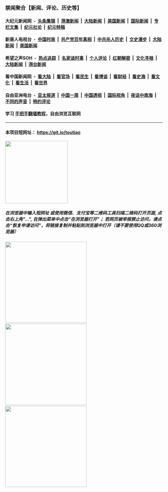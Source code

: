 ### 禁闻聚合【新闻、评论、历史等】

#### 大纪元新闻网 &nbsp;-&nbsp; [头条集锦](indexes/E头条集锦.md?t=02170022) &nbsp;|&nbsp; [港澳新闻](indexes/E港澳新闻.md?t=02170022)  &nbsp;|&nbsp; [大陆新闻](indexes/E大陆新闻.md?t=02170022) &nbsp;|&nbsp; [美国新闻](indexes/E美国新闻.md?t=02170022) &nbsp;|&nbsp; [国际新闻](indexes/E国际新闻.md?t=02170022) &nbsp;|&nbsp; [专栏文集](indexes/E专栏文集.md?t=02170022) &nbsp;|&nbsp; [纪元社论](indexes/E纪元社论.md?t=02170022) &nbsp;|&nbsp; [纪元特稿](indexes/E纪元特稿.md?t=02170022) 

#### 新唐人电视台 &nbsp;-&nbsp; [中国时局](indexes/N中国时局.md?t=02170022) &nbsp;|&nbsp; [共产党百年真相](indexes/N共产党百年真相.md?t=02170022) &nbsp;|&nbsp; [中共杀人历史](indexes/N中共杀人历史.md?t=02170022) &nbsp;|&nbsp; [文史漫步](indexes/N文史漫步.md?t=02170022) &nbsp;|&nbsp; [大陆新闻](indexes/N大陆新闻.md?t=02170022) &nbsp;|&nbsp; [美国新闻](indexes/N美国新闻.md?t=02170022)

#### 希望之声SOH &nbsp;-&nbsp; [热点追踪](indexes/H热点追踪.md?t=02170022) &nbsp;|&nbsp; [名家谈时事](indexes/H名家谈时事.md?t=02170022) &nbsp;|&nbsp; [个人评论](indexes/H个人评论.md?t=02170022)  &nbsp;|&nbsp; [红朝解密](indexes/H红朝解密.md?t=02170022) &nbsp;|&nbsp; [文化寻根](indexes/H文化寻根.md?t=02170022) &nbsp;|&nbsp; [大陆新闻](indexes/H大陆新闻.md?t=02170022) &nbsp;|&nbsp; [港台新闻](indexes/H港台新闻.md?t=02170022)

#### 看中国新闻网 &nbsp;-&nbsp; [看大陆](indexes/S看大陆.md?t=02170022) &nbsp;|&nbsp; [看官场](indexes/S看官场.md?t=02170022) &nbsp;|&nbsp; [看民生](indexes/S看民生.md?t=02170022)  &nbsp;|&nbsp; [看博谈](indexes/S看博谈.md?t=02170022) &nbsp;|&nbsp; [看财经](indexes/S看财经.md?t=02170022) &nbsp;|&nbsp; [看史海](indexes/S看史海.md?t=02170022) &nbsp;|&nbsp; [看文化](indexes/S看文化.md?t=02170022) &nbsp;|&nbsp; [看生活](indexes/S看生活.md?t=02170022) &nbsp;|&nbsp; [看世界](indexes/S看世界.md?t=02170022)

#### 自由亚洲电台 &nbsp;-&nbsp; [亚太报道](indexes/R亚太报道.md?t=02170022) &nbsp;|&nbsp; [中国一周](indexes/R中国一周.md?t=02170022) &nbsp;|&nbsp; [中国透视](indexes/R中国透视.md?t=02170022)  &nbsp;|&nbsp; [国际视角](indexes/R国际视角.md?t=02170022) &nbsp;|&nbsp; [夜话中南海](indexes/R夜话中南海.md?t=02170022) &nbsp;|&nbsp; [不同的声音](indexes/R不同的声音.md?t=02170022) &nbsp;|&nbsp; [特约评论](indexes/R特约评论.md?t=02170022)

#### 学习 [手把手翻墙教程](https://github.com/gfw-breaker/guides/wiki)，自由浏览互联网

----

#### 本项目短网址： https://git.io/toutiao
<img src="https://raw.githubusercontent.com/gfw-breaker/banned-news/master/scripts/img/qr.png" width="200px"/>  

##### 在浏览器中输入短网址 或使用微信、支付宝等二维码工具扫描二维码打开页面, 点击右上角"...", 在弹出菜单中点击“在浏览器打开”； 若网页被举报禁止访问，请点击“恢复申请访问”，将链接复制并粘贴到浏览器中打开（请不要使用QQ或360浏览器）

<img src="https://raw.githubusercontent.com/gfw-breaker/banned-news/master/scripts/img/1.png" width="260px"/> &nbsp; <img src="https://raw.githubusercontent.com/gfw-breaker/banned-news/master/scripts/img/2.png" width="260px"/> &nbsp; <img src="https://raw.githubusercontent.com/gfw-breaker/banned-news/master/scripts/img/3.png" width="260px"/>
